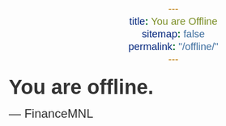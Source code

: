 ```yaml
---
title: You are Offline
sitemap: false
permalink: "/offline/"
---
```

    
<style type="text/css">
    /* Reset */
  html, body, div, span, applet, object, iframe,
  h1, h2, h3, h4, h5, h6, p, blockquote, pre,
  a, abbr, acronym, address, big, cite, code,
  del, dfn, em, img, ins, kbd, q, s, samp,
  small, strike, strong, sub, sup, tt, var,
  b, u, i, center,
  dl, dt, dd, ol, ul, li,
  fieldset, form, label, legend,
  table, caption, tbody, tfoot, thead, tr, th, td,
  article, aside, canvas, details, embed, 
  figure, figcaption, footer, header, hgroup, 
  menu, nav, output, ruby, section, summary,
  time, mark, audio, video {
    margin: 0;
    padding: 0;
    border: 0;
    font-size: 100%;
    font: inherit;
    vertical-align: baseline;
  }
  /* HTML5 display-role reset for older browsers */
  article, aside, details, figcaption, figure, 
  footer, header, hgroup, menu, nav, section {
    display: block;
  }
  body {
    line-height: 1;
  }
  ol, ul {
    list-style: none;
  }
  blockquote, q {
    quotes: none;
  }
  blockquote:before, blockquote:after,
  q:before, q:after {
    content: '';
    content: none;
  }
  table {
    border-collapse: collapse;
    border-spacing: 0;
  }
      
      html {font-size: 16px;}
      body { text-align: center; padding: 150px; }
      h1 { font-size: 40px; font-weight: bold; margin-bottom: 1rem;}
      p {font-size: 1.5rem; margin-bottom: 1rem;}
      body { font: 20px Helvetica, sans-serif; color: #333; }
      #article { display: block; text-align: left; width: 650px; margin: 0 auto; }
      a { color: #dc8100; text-decoration: none; }
      a:hover { color: #333; text-decoration: none; }
    </style>
<body data-gr-c-s-loaded="true">
<div id="article">
<h1>You are offline.</h1>
<div>
<p>— FinanceMNL </p>
</div>
</div>
</body>